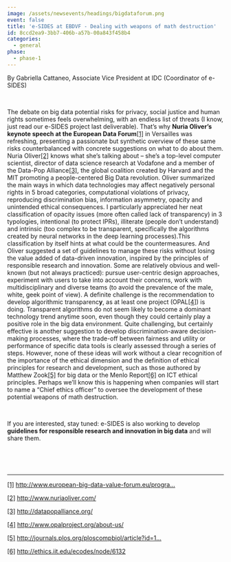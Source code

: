 ```yaml
---
image: /assets/newsevents/headings/bigdataforum.png
event: false
title: 'e-SIDES at EBDVF - Dealing with weapons of math destruction'
id: 8ccd2ea9-3bb7-406b-a57b-00a843f458b4
categories:
  - general
phase:
  - phase-1
---
```

<p>By Gabriella Cattaneo, Associate Vice President at IDC (Coordinator of e-SIDES)
</p>
<p><br>
</p>
<p>The debate on big data potential risks for privacy, social justice and human rights sometimes feels overwhelming, with an endless list of threats  (I know, just read our e-SIDES project last deliverable).  That’s why <strong>Nuria Oliver’s keynote speech at the European Data Forum</strong><a name="_ftnref1" title="" href="file:///C:/Users/saguzzi/AppData/Local/Microsoft/Windows/INetCache/Content.Outlook/91TJ6YW4/NURIA%20OLIVER%20BLOG.docx"><u>[1]</u></a> in Versailles was refreshing, presenting a passionate but synthetic overview of these same risks counterbalanced with concrete suggestions on what to do about them. Nuria Oliver<a name="_ftnref2" title="" href="file:///C:/Users/saguzzi/AppData/Local/Microsoft/Windows/INetCache/Content.Outlook/91TJ6YW4/NURIA%20OLIVER%20BLOG.docx"><u>[2]</u></a> knows what she’s talking about – she’s a top-level computer scientist, director of data science research at Vodafone and a member of the Data-Pop Alliance<a name="_ftnref3" title="" href="file:///C:/Users/saguzzi/AppData/Local/Microsoft/Windows/INetCache/Content.Outlook/91TJ6YW4/NURIA%20OLIVER%20BLOG.docx"><u>[3]</u></a>, the global coalition created by Harvard and the MIT promoting a people-centered Big Data revolution. Oliver summarized the main ways in which data technologies may affect negatively personal rights in 5 broad categories, computational violations of privacy, reproducing discrimination bias, information asymmetry, opacity and unintended ethical consequences. I particularly appreciated her neat classification of opacity issues (more often called lack of transparency) in 3 typologies, intentional (to protect IPRs), illiterate (people don’t understand) and intrinsic (too complex to be transparent, specifically the algorithms created by neural networks in the deep learning processes).This classification by itself hints at what could be the countermeasures. And Oliver suggested a set of guidelines to manage these risks without losing the value added of data-driven innovation, inspired by the principles of responsible research and innovation. Some are relatively obvious and well-known (but not always practiced): pursue user-centric design approaches, experiment with users to take into account their concerns, work with multidisciplinary and diverse teams (to avoid the prevalence of the male, white, geek point of view). A definite challenge is the recommendation to develop algorithmic transparenc<strong>y</strong>, as at least one project (OPAL<a name="_ftnref4" title="" href="file:///C:/Users/saguzzi/AppData/Local/Microsoft/Windows/INetCache/Content.Outlook/91TJ6YW4/NURIA%20OLIVER%20BLOG.docx"><u>[4]</u></a>) is doing. Transparent algorithms do not seem likely to become a dominant technology trend anytime soon, even though they could certainly play a positive role in the big data environment. Quite challenging, but certainly effective is another suggestion to develop discrimination-aware decision-making processes, where the trade-off between fairness and utility or performance of specific data tools is clearly assessed through a series of steps. However, none of these ideas will work without a clear recognition of the importance of the ethical dimension and the definition of ethical principles for research and development, such as those authored by Matthew Zook<a name="_ftnref5" title="" href="file:///C:/Users/saguzzi/AppData/Local/Microsoft/Windows/INetCache/Content.Outlook/91TJ6YW4/NURIA%20OLIVER%20BLOG.docx"><u>[5]</u></a> for big data or the Menlo Report<a name="_ftnref6" title="" href="file:///C:/Users/saguzzi/AppData/Local/Microsoft/Windows/INetCache/Content.Outlook/91TJ6YW4/NURIA%20OLIVER%20BLOG.docx"><u>[6]</u></a> on ICT ethical principles. Perhaps we’ll know this is happening when companies will start to name a “Chief ethics officer” to oversee the development of these potential weapons of math destruction.
</p>
<p><br>
</p>
<p>If you are interested, stay tuned: e-SIDES is also working to develop <strong>guidelines for responsible research and innovation in big data</strong> and will share them.
</p>
<p><br>
</p>
<p><br>
</p>
<hr>
<p><a name="_ftn1" title="" href="file:///C:/Users/saguzzi/AppData/Local/Microsoft/Windows/INetCache/Content.Outlook/91TJ6YW4/NURIA%20OLIVER%20BLOG.docx"><u>[1]</u></a> <a href="http://www.european-big-data-value-forum.eu/program/">http://www.european-big-data-value-forum.eu/progra...</a>
</p>
<p><a name="_ftn2" title="" href="file:///C:/Users/saguzzi/AppData/Local/Microsoft/Windows/INetCache/Content.Outlook/91TJ6YW4/NURIA%20OLIVER%20BLOG.docx"><u>[2]</u></a> <a href="http://www.nuriaoliver.com/"><u></u></a><u><a href="http://www.nuriaoliver.com/">http://www.nuriaoliver.com/</a></u>
</p>
<p><a name="_ftn3" title="" href="file:///C:/Users/saguzzi/AppData/Local/Microsoft/Windows/INetCache/Content.Outlook/91TJ6YW4/NURIA%20OLIVER%20BLOG.docx"><u>[3]</u></a> <a href="http://datapopalliance.org/">http://datapopalliance.org/</a>
</p>
<p><a name="_ftn4" title="" href="file:///C:/Users/saguzzi/AppData/Local/Microsoft/Windows/INetCache/Content.Outlook/91TJ6YW4/NURIA%20OLIVER%20BLOG.docx"><u>[4]</u></a> <a href="http://www.opalproject.org/about-us/">http://www.opalproject.org/about-us/</a>
</p>
<p><a name="_ftn5" title="" href="file:///C:/Users/saguzzi/AppData/Local/Microsoft/Windows/INetCache/Content.Outlook/91TJ6YW4/NURIA%20OLIVER%20BLOG.docx"><u>[5]</u></a> <a href="http://journals.plos.org/ploscompbiol/article?id=10.1371/journal.pcbi.1005399">http://journals.plos.org/ploscompbiol/article?id=1...</a>
</p>
<p><a name="_ftn6" title="" href="file:///C:/Users/saguzzi/AppData/Local/Microsoft/Windows/INetCache/Content.Outlook/91TJ6YW4/NURIA%20OLIVER%20BLOG.docx"><u>[6]</u></a> <a href="http://ethics.iit.edu/ecodes/node/6132">http://ethics.iit.edu/ecodes/node/6132</a>
</p>